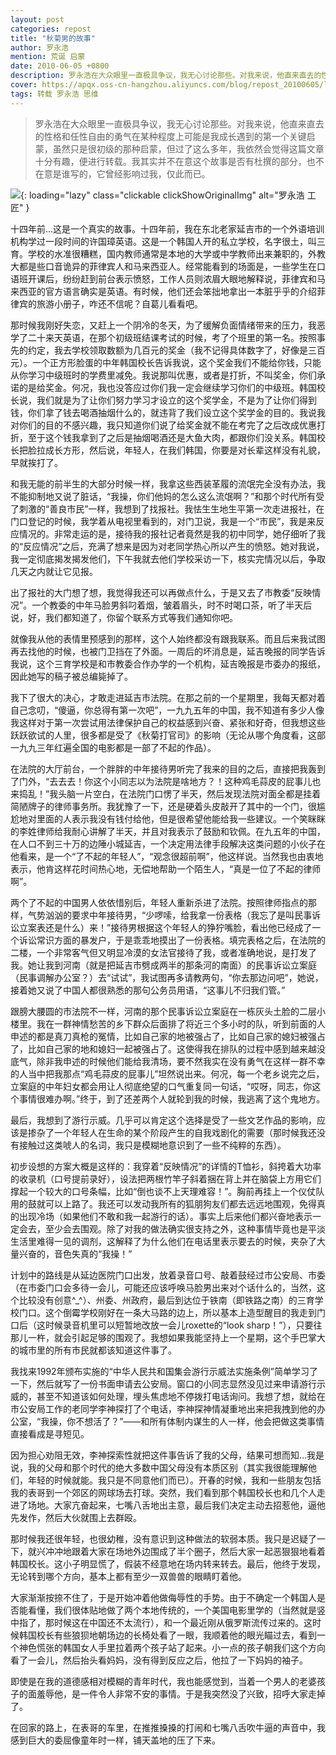 ```yaml
---
layout: post
categories: repost
title: "秋菊男的故事"
author: 罗永浩
mention: 荒诞 启蒙
date: 2010-06-05 +0800
description: 罗永浩在大众眼里一直极具争议，我无心讨论那些。对我来说，他直来直去的性格和任性自由的勇气在某种程度上可能是我成长遇到的第一个关键启蒙，虽然只是很初级的那种启蒙，但过了这么多年，我依然会觉得这篇文章十分有趣，便进行转载。我其实并不在意这个故事是否有杜撰的部分，也不在意是谁写的，它曾经影响过我，仅此而已。
cover: https://apqx.oss-cn-hangzhou.aliyuncs.com/blog/repost_20100605/luoyonghao_thumb.jpg
tags: 转载 罗永浩 思维
---
```


> 罗永浩在大众眼里一直极具争议，我无心讨论那些。对我来说，他直来直去的性格和任性自由的勇气在某种程度上可能是我成长遇到的第一个关键启蒙，虽然只是很初级的那种启蒙，但过了这么多年，我依然会觉得这篇文章十分有趣，便进行转载。我其实并不在意这个故事是否有杜撰的部分，也不在意是谁写的，它曾经影响过我，仅此而已。

![](https://apqx.oss-cn-hangzhou.aliyuncs.com/blog/repost_20100605/luoyonghao_thumb.jpg){: loading="lazy" class="clickable clickShowOriginalImg" alt="罗永浩 工匠" }

十四年前...这是一个真实的故事。十四年前，我在东北老家延吉市的一个外语培训机构学过一段时间的许国璋英语。这是一个韩国人开的私立学校，名字很土，叫三育。学校的水准很糟糕，国内教师通常是本地的大学或中学教师出来兼职的，外教大都是些口音诡异的菲律宾人和马来西亚人。经常能看到的场面是，一些学生在口语班开课后，纷纷赶到前台表示愤怒，工作人员则浓眉大眼地解释说，菲律宾和马来西亚的官方语言确实是英语。有时候，他们还会笨拙地拿出一本脏乎乎的介绍菲律宾的旅游小册子，咋还不信呢？自葛儿看看吧。

那时候我刚好失恋，又赶上一个阴冷的冬天，为了缓解负面情绪带来的压力，我恶学了二十来天英语，在那个初级班结课考试的时候，考了个班里的第一名。按照事先的约定，我去学校领取数额为几百元的奖金（我不记得具体数字了，好像是三百元）。一个正方形脸蛋的中年韩国校长告诉我说，这个奖金我们不能给你钱，只能从你学习中级班时的学费里减免。我说那叫优惠，或者是打折，不叫奖金，你们承诺的是给奖金。何况，我也没答应过你们我一定会继续学习你们的中级班。韩国校长说，我们就是为了让你们努力学习才设立的这个奖学金，不是为了让你们得到钱，你们拿了钱去喝酒抽烟什么的，就违背了我们设立这个奖学金的目的。我说我对你们的目的不感兴趣，我只知道你们说了给奖金就不能在考完了之后改成优惠打折，至于这个钱我拿到了之后是抽烟喝酒还是大鱼大肉，都跟你们没关系。韩国校长把脸拉成长方形，然后说，年轻人，在我们韩国，你要是对长辈这样没有礼貌，早就挨打了。

和我无能的前半生的大部分时候一样，我拿这些西装革履的流氓完全没有办法，我不能抑制地又说了脏话，“我操，你们他妈的怎么这么流氓啊？”和那个时代所有受了刺激的“善良市民”一样，我想到了找报社。我怯生生地生平第一次走进报社，在门口登记的时候，我学着从电视里看到的，对门卫说，我是一个“市民”，我是来反应情况的。非常走运的是，接待我的报社记者竟然是我的初中同学，她仔细听了我的“反应情况”之后，充满了想来是因为对老同学热心所以产生的愤怒。她对我说，我一定彻底揭发揭发他们，下午我就去他们学校采访一下，核实完情况以后，争取几天之内就让它见报。

出了报社的大门想了想，我觉得我还可以再做点什么，于是又去了市教委“反映情况”。一个教委的中年马脸男斜叼着烟，皱着眉头，时不时喝口茶，听了半天后说，好，我们都知道了，你留个联系方式等我们通知你吧。

就像我从他的表情里预感到的那样，这个人始终都没有跟我联系。而且后来我试图再去找他的时候，也被门卫挡在了外面。一周后的坏消息是，延吉晚报的同学告诉我说，这个三育学校是和市教委合作办学的一个机构，延吉晚报是市委办的报纸，因此她写的稿子被总编毙掉了。

我下了很大的决心，才敢走进延吉市法院。在那之前的一个星期里，我每天都对着自己念叨，“傻逼，你总得有第一次吧”，一九九五年的中国，我不知道有多少人像我这样对于第一次尝试用法律保护自己的权益感到兴奋、紧张和好奇，但我想这些跃跃欲试的人里，很多都是受了《秋菊打官司》的影响（无论从哪个角度看，这部一九九三年红遍全国的电影都是一部了不起的作品）。

在法院的大厅前台，一个胖胖的中年接待男听完了我来的目的之后，直接把我轰到了门外，“去去去！你这个小同志以为法院是啥地方？！这种鸡毛蒜皮的屁事儿也来捣乱！”我头脑一片空白，在法院门口愣了半天，然后发现法院对面全都是挂着简陋牌子的律师事务所。我犹豫了一下，还是硬着头皮敲开了其中的一个门，很尴尬地对里面的人表示我没有钱付给他，但是很希望他能给我一些建议。一个笑眯眯的李姓律师给我耐心讲解了半天，并且对我表示了鼓励和钦佩。在九五年的中国，在人口不到三十万的边陲小城延吉，一个决定用法律手段解决这类问题的小伙子在他看来，是一个“了不起的年轻人”，“观念很超前啊”，他这样说。当然我也由衷地表示，他肯这样花时间热心地，无偿地帮助一个陌生人，“真是一位了不起的律师啊”。

两个了不起的中国男人依依惜别后，年轻人重新杀进了法院。按照律师指点的那样，气势汹汹的要求中年接待男，“少啰嗦，给我拿一份表格（我忘了是叫民事诉讼立案表还是什么）来！”接待男根据这个年轻人的狰狞嘴脸，看出他已经成了一个诉讼常识方面的暴发户，于是乖乖地摸出了一份表格。填完表格之后，在法院的二楼，一个非常客气但又明显冷漠的女法官接待了我，或者准确地说，是打发了我。她让我到河南（就是把延吉市劈成两半的那条河的南面）的民事诉讼立案庭（民事调解办公室？）去“试试”，我试图再多请教两句，“你去那边问吧”，她说，接着她又说了中国人都很熟悉的那句公务员用语，“这事儿不归我们管。”

跟膀大腰圆的市法院不一样，河南的那个民事诉讼立案庭在一栋灰头土脸的二层小楼里。我在一群神情愁苦的乡下群众后面排了将近三个多小时的队，听到前面的人申述的都是真刀真枪的冤情，比如自己家的地被强占了，比如自己家的媳妇被强占了，比如自己家的地和媳妇一起被强占了。这使得我在排队的过程中感到越来越没底气，除非我申述的时候他们能给我清场，要不然我实在没有勇气在这样一群不幸的人当中把我那点“鸡毛蒜皮的屁事儿”坦然说出来。何况，每一个老乡说完之后，立案庭的中年妇女都会用让人彻底绝望的口气重复同一句话，“哎呀，同志，你这个事情很难办啊。”终于，到了还差两个人就轮到我的时候，我逃离了这个鬼地方。

最后，我想到了游行示威。几乎可以肯定这个选择是受了一些文艺作品的影响，应该是掺杂了一个年轻人在生命的某个阶段产生的自我戏剧化的需要（那时候我还没有接触过这类唬人的名词，我只是模糊地意识到了一些不纯粹的东西）。

初步设想的方案大概是这样的：我穿着“反映情况”的详情的T恤衫，斜挎着大功率的收录机（口号提前录好），设法把两根竹竿子斜着捆在背上并在脑袋上方用它们撑起一个较大的口号条幅，比如“倒也谈不上天理难容！”。胸前再挂上一个仪仗队用的鼓就可以上路了。我还可以发动我所有的狐朋狗友们都去远远地围观，免得真的出现冷场（如果他们不敢和我一起游行的话）。事实上后来他们都兴奋地表示一定会去，至少会去围观。除了对我的做法确实很支持之外，这种事情毕竟也是平淡生活里难得一见的调剂，这解释了为什么他们在电话里表示要去的时候，夹杂了大量兴奋的，音色失真的“我操！”

计划中的路线是从延边医院门口出发，放着录音口号、敲着鼓经过市公安局、市委（在市委门口会多待一会儿，可能还应该呼唤马脸男出来对个话什么的，当然，这个比较没有创意^_^）、州委、州政府，最后到达位于铁南（即铁路之南）的三育学校门口。这个倒霉学校刚好在一条大马路的边上，所以基本上造型醒目的我走到门口后（这时候录音机里可以短暂地改放一会儿roxette的“look sharp！”），只要往那儿一杵，就会引起足够的围观了。我想如果我能坚持上一个星期，这个手巴掌大的城市里的所有市民就都该知道这件事了。
        
我找来1992年颁布实施的“中华人民共和国集会游行示威法实施条例”简单学习了一下，然后就写了一份书面申请去公安局。窗口的小同志显然没见过来申请游行示威的，甚至不知道该如何处理，埋头焦虑地不停拨打电话询问。我想了想，就给在市公安局工作的老同学李神探打了个电话，李神探神情凝重地出来把我拽到他的办公室，“我操，你不想活了？”——和所有体制内谋生的人一样，他会把做这类事情直接看成是寻短见。

因为担心劝阻无效，李神探索性就把这件事告诉了我的父母，结果可想而知…我是说，我的父母和那个时代的绝大多数中国父母没有本质区别（其实我很能理解他们，年轻的时候就能。我只是不同意他们而已）。开春的时候，我和一些朋友包括我的表哥到一个郊区的网球场去打球。突然，我们看到那个韩国校长也和几个人走进了场地。大家亢奋起来，七嘴八舌地出主意，最后我们决定主动去招惹他，逼他先发作，然后大伙就围上去群殴。

那时候我还很年轻，也很幼稚，没有意识到这种做法的软弱本质。我只是迟疑了一下，就兴冲冲地跟着大家在场地外边围成了半个圈子，然后大家一起恶狠狠地看着韩国校长。这小子明显慌了，假装不经意地在场内转来转去。最后，他终于发现，无论转到哪个方向，基本上都有至少一双兽兽的眼睛盯着他。

大家渐渐按捺不住了，于是开始冲着他做侮辱性的手势。由于不确定一个韩国人是否能看懂，我们很体贴地做了两个本地传统的，一个美国电影里学的（当然就是竖中指了，那时候这在中国还不太流行），和一个最近刚从俄罗斯流传过来的。这时候韩国校长有些狼狈地朝场边的长椅处看了一眼，我顺着他的眼光瞄过去，看到一个神色慌张的韩国女人手里拉着两个孩子站了起来。小一点的孩子朝我们这个方向看了一会儿，然后抬头看妈妈，没有得到反应之后，他拉了一下妈妈的袖子。

即使是在我的道德感相对模糊的青年时代，我也能感觉到，当着一个男人的老婆孩子的面羞辱他，是一件令人非常不安的事情。于是我突然没了兴致，招呼大家走掉了。

在回家的路上，在表哥的车里，在推推搡搡的打闹和七嘴八舌吹牛逼的声音中，我感到巨大的委屈像童年时一样，铺天盖地的压了下来。